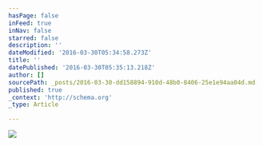 ```yaml
---
hasPage: false
inFeed: true
inNav: false
starred: false
description: ''
dateModified: '2016-03-30T05:34:58.273Z'
title: ''
datePublished: '2016-03-30T05:35:13.218Z'
author: []
sourcePath: _posts/2016-03-30-dd158894-910d-48b0-8406-25e1e94aa04d.md
published: true
_context: 'http://schema.org'
_type: Article

---
```

![](https://the-grid-user-content.s3-us-west-2.amazonaws.com/df9b6225-4a47-4412-bd69-d08ea71f38a9.jpg)